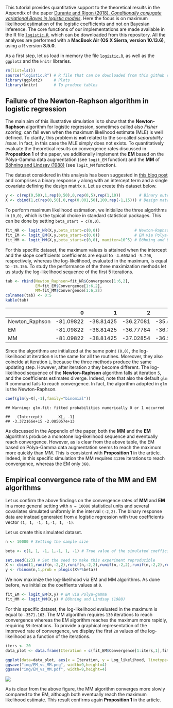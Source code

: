 This tutorial provides quantitative support to the theoretical results in the Appendix of the paper [Durante and Rigon (2018). *Conditionally conjugate variational Bayes in logistic models*](https://arxiv.org/abs/1711.06999). Here the focus is on maximum likelihood estimation of the logistic coefficients and not on Bayesian inference. The core functions of our implementations are made available in the R file [`logistic.R`](https://github.com/tommasorigon/logisticVB/blob/master/logistic.R), which can be downloaded from this repository. All the analyses are performed with a **MacBook Air (OS X Sierra, version 10.13.6)**, using a R version **3.5.0**. 

As a first step, let us load in memory the file [`logistic.R`](https://github.com/tommasorigon/logisticVB/blob/master/logistic.R), as well as the `ggplot2` and the `knitr` libraries.

```r
rm(list=ls())
source("logistic.R") # R file that can be downloaded from this github repository
library(ggplot2)     # Plots
library(knitr)       # To produce tables
```

## Failure of the Newton-Raphson algorithm in logistic regression

The main aim of this illustrative simulation is to show that the **Newton-Raphson** algorithm for logistic regression, sometimes called also *Fisher scoring*, can fail even when the maximum likelihood estimate (MLE) is well defined. To clarify, this problem is **not** related to the so-called *separability issue*. In fact, in this case the MLE simply does not exists. To quantitatively evaluate the theoretical results on convergence rates discussed in **Proposition 1** of the paper, we additionally implement the **EM** based on the Pòlya-Gamma data augmentation (see `logit_EM` function) and the **MM** of [Böhning and Lindsay (1988)](https://link.springer.com/article/10.1007/BF00049423) (see `logit_MM` function). 

The dataset considered in this analysis has been suggested in [this blog post](http://www.win-vector.com/blog/2012/08/how-robust-is-logistic-regression/) and comprises a binary response `y` along with an intercept term and a single covariate defining the design matrix `X`. Let us create this dataset below. 

```r
y <- c(rep(0,50),1,rep(0,50),0,rep(0,5),rep(1,10))        # Binary outcomes
X <- cbind(1,c(rep(0,50),0,rep(0.001,50),100,rep(-1,15))) # Design matrix
```

To perform maximum likelihood estimation, we initialize the three algorithms in `(0,0)`, which is the typical choice in standard statistical packages. This can be done by setting `beta_start = c(0,0)`. 

```r
fit_NR <- logit_NR(X,y,beta_start=c(0,0))               # Newton-Raphson
fit_EM <- logit_EM(X,y,beta_start=c(0,0))               # EM via Polya-gamma
fit_MM <- logit_MM(X,y,beta_start=c(0,0), maxiter=10^5) # Böhning and Lindsay (1988)
```

For this specific dataset, the maximum values is attained when the intercept and the slope coefficients coefficients are equal to `-4.603`and `-5.296`, respectively, whereas the log-likelihood, evaluated in the maximum, is equal to `-15.156`. To study the performance of the three maximization methods let us study the log-likelihood sequence of the first 5 iterations.

```r
tab <- rbind(Newton_Raphson=fit_NR$Convergence[1:6,2],
             EM=fit_EM$Convergence[1:6,2],
             MM=fit_MM$Convergence[1:6,2])
colnames(tab) <- 0:5
kable(tab)
```

|               |         0|         1|         2|         3|         4|          5|
|:--------------|---------:|---------:|---------:|---------:|---------:|----------:|
|Newton_Raphson | -81.09822| -38.81425| -36.27081| -35.43309| -26.31365| -733.67090|
|EM             | -81.09822| -38.81425| -36.77784| -36.33180| -36.16827|  -36.06429|
|MM             | -81.09822| -38.81425| -37.02854| -36.52533| -36.33067|  -36.23546|

Since the algorithms are initialized at the same point `(0,0)`, the log-likelihood at iteration `0` is the same for all the routines. Moreover, they also coincide at iteration `1`, because the three methods produce the same updating step. However, after iteration `2` they become different. The log-likelihood sequence of the **Newton-Raphson** algorithm falls at iteration `5`, and the coefficients estimates diverge. Indeed, note that also the default `glm` R command fails to reach convergence. In fact, the algorithm adopted in `glm` is the Newton-Raphson. 

```r
coef(glm(y~X[,-1],family="binomial"))
```

```
## Warning: glm.fit: fitted probabilities numerically 0 or 1 occurred
```

```
##   (Intercept)       X[, -1] 
## -3.372166e+15 -2.085057e+13
```

As discussed in the Appendix of the paper, both the **MM** and the **EM** algorithms produce a monotone log-likelihood sequence and eventually reach convergence. However, as is clear from the above table, the EM based on Pòlya-Gamma data augmentation seems to reach the maximum more quickly than MM. This is consistent with **Proposition 1** in the article. Indeed, in this specific simulation the MM requires `41396` iterations to reach convergence, whereas the EM only `360`.

## Empirical convergence rate of the MM and EM algorithms

Let us confirm the above findings on the convergence rates of **MM** and **EM** in a more general setting with `n = 10000` statistical units and several covariates simulated uniformly in the interval `(-2,2)`. The binary response data are instead generated from a logistic regression with true coefficients vector `(1, 1, -1, 1,-1, 1, -1)`.

Let us create this simulated dataset.

```r
n <- 10000 # Setting the sample size

beta <- c(1, 1, -1, 1,-1, 1, -1) # True value of the simulated coefficients

set.seed(123) # Set the seed to make this experiment reproducible
X <- cbind(1,runif(n,-2,2),runif(n,-2,2),runif(n,-2,2),runif(n,-2,2),runif(n,-2,2), runif(n,-2,2))    # Design matrix: the intercept is included
y <- rbinom(n,1,prob = plogis(X%*%beta))
```

We now maximize the log-likelihood via EM and MM algorithms. As done before, we initialize the coeffients values at `0`.

```r
fit_EM <- logit_EM(X,y) # EM via Polya-gamma
fit_MM <- logit_MM(X,y) # Böhning and Lindsay (1988)
```

For this specific dataset, the log-likelihood evaluated in the maximum is equal to `-3571.163`. The MM algorithm requires `130` iterations to reach convergence whereas the EM algorithm reaches the maximum more rapidly, requiring `59` iterations. To provide a graphical representation of the improved rate of convergence, we display the first `20` values of the log-likelihood as a function of the iterations.

```r
iters <- 20
data_plot <- data.frame(Iteration = c(fit_EM$Convergence[1:iters,1],fit_MM$Convergence[1:iters,1]), Log_likelihood = c(fit_EM$Convergence[1:iters,2],fit_MM$Convergence[1:iters,2]), Algorithm = as.factor(rep(c("EM","MM"), each = iters)))

ggplot(data=data_plot, aes(x = Iteration, y = Log_likelihood, linetype=Algorithm)) + geom_point(size=0.7) + geom_line() + theme_bw() + xlab("Iteration") + ylab("Log-likelihood")
ggsave("img/EM_vs_MM.png", width=9,height=4)
ggsave("img/EM_vs_MM.pdf", width=9,height=4)
```

![](https://raw.githubusercontent.com/tommasorigon/logisticVB/master/img/EM_vs_MM.png)

As is clear from the above figure, the MM algorithm converges more slowly compared to the EM, although both eventually reach the maximum likelihood estimate. This result confirms again **Proposition 1** in the article.

